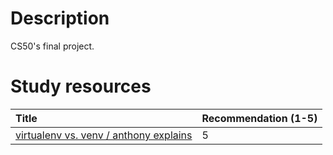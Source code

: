 # Description
CS50's final project.

# Study resources
| Title | Recommendation (1-5) |
| :---  | :---                 |
| [virtualenv vs. venv / anthony explains](https://youtu.be/MGTX5qI2Jts?si=PZ0SO3RKEMPcaUJB) | 5 |
